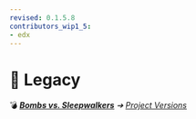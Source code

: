 ```yaml
---
revised: 0.1.5.8
contributors_wip1_5:
- edx
---
```


# 📄 Legacy

💣 ***[Bombs vs. Sleepwalkers](/README.md)** ➔ [Project Versions](/project_versions/readme.md)*
